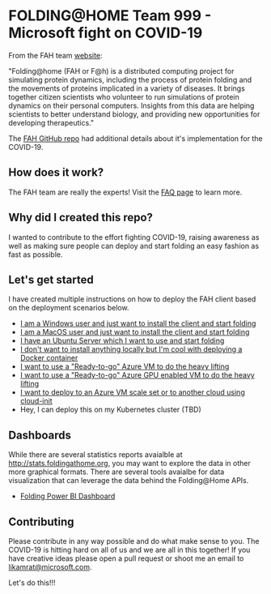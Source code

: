 # FOLDING@HOME Team 999 - Microsoft fight on COVID-19

From the FAH team [website](https://foldingathome.org/about/):

"Folding@home (FAH or F@h) is a distributed computing project for simulating protein dynamics, including the process of protein folding and the movements of proteins implicated in a variety of diseases. It brings together citizen scientists who volunteer to run simulations of protein dynamics on their personal computers. Insights from this data are helping scientists to better understand biology, and providing new opportunities for developing therapeutics."

The [FAH GitHub repo](https://github.com/FoldingAtHome/coronavirus) had additional details about it's implementation for the COVID-19.

## How does it work?

The FAH team are really the experts! Visit the [FAQ page](https://foldingathome.org/category/how-fah-works/) to learn more. 

## Why did I created this repo?

I wanted to contribute to the effort fighting COVID-19, raising awareness as well as making sure people can deploy and start folding an easy fashion as fast as possible. 

## Let's get started

I have created multiple instructions on how to deploy the FAH client based on the deployment scenarios below.

* [I am a Windows user and just want to install the client and start folding](docs/Windows.md)
* [I am a MacOS user and just want to install the client and start folding](docs/MacOS.md)
* [I have an Ubuntu Server which I want to use and start folding](docs/UbuntuServer.md)
* [I don't want to install anything locally but I'm cool with deploying a Docker container](docs/Docker.md)
* [I want to use a "Ready-to-go" Azure VM to do the heavy lifting](docs/Azure.md)
* [I want to use a "Ready-to-go" Azure GPU enabled VM to do the heavy lifting](docs/AzureGPU.md)
* [I want to deploy to an Azure VM scale set or to another cloud using cloud-init](docs/CloudInit.md)
* Hey, I can deploy this on my Kubernetes cluster (TBD)

## Dashboards

While there are several statistics reports avaialble at http://stats.foldingathome.org, you may want to explore the data in other more graphical formats.  There are several tools avaialbe for data visualization that can leverage the data behind the Folding@Home APIs.  

* [Folding Power BI Dashboard](dashboards/PowerBI/README.md)

## Contributing

Please contribute in any way possible and do what make sense to you. The COVID-19 is hitting hard on all of us and we are all in this together! If you have creative ideas please open a pull request or shoot me an email to likamrat@microsoft.com. 

Let's do this!!!
